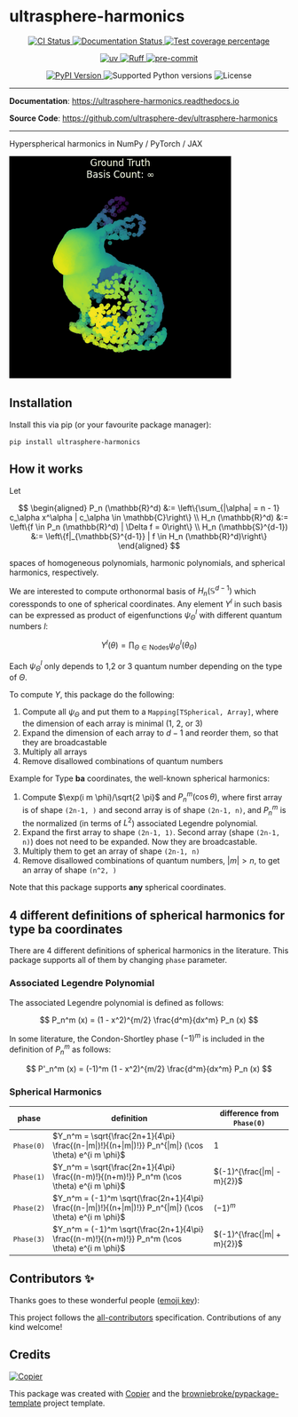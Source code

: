 # ultrasphere-harmonics

<p align="center">
  <a href="https://github.com/ultrasphere-dev/ultrasphere-harmonics/actions/workflows/ci.yml?query=branch%3Amain">
    <img src="https://img.shields.io/github/actions/workflow/status/ultrasphere-dev/ultrasphere-harmonics/ci.yml?branch=main&label=CI&logo=github&style=flat-square" alt="CI Status" >
  </a>
  <a href="https://ultrasphere-harmonics.readthedocs.io">
    <img src="https://img.shields.io/readthedocs/ultrasphere-harmonics.svg?logo=read-the-docs&logoColor=fff&style=flat-square" alt="Documentation Status">
  </a>
  <a href="https://codecov.io/gh/ultrasphere-dev/ultrasphere-harmonics">
    <img src="https://img.shields.io/codecov/c/github/ultrasphere-dev/ultrasphere-harmonics.svg?logo=codecov&logoColor=fff&style=flat-square" alt="Test coverage percentage">
  </a>
</p>
<p align="center">
  <a href="https://github.com/astral-sh/uv">
    <img src="https://img.shields.io/endpoint?url=https://raw.githubusercontent.com/astral-sh/uv/main/assets/badge/v0.json" alt="uv">
  </a>
  <a href="https://github.com/astral-sh/ruff">
    <img src="https://img.shields.io/endpoint?url=https://raw.githubusercontent.com/astral-sh/ruff/main/assets/badge/v2.json" alt="Ruff">
  </a>
  <a href="https://github.com/pre-commit/pre-commit">
    <img src="https://img.shields.io/badge/pre--commit-enabled-brightgreen?logo=pre-commit&logoColor=white&style=flat-square" alt="pre-commit">
  </a>
</p>
<p align="center">
  <a href="https://pypi.org/project/ultrasphere-harmonics/">
    <img src="https://img.shields.io/pypi/v/ultrasphere-harmonics.svg?logo=python&logoColor=fff&style=flat-square" alt="PyPI Version">
  </a>
  <img src="https://img.shields.io/pypi/pyversions/ultrasphere-harmonics.svg?style=flat-square&logo=python&amp;logoColor=fff" alt="Supported Python versions">
  <img src="https://img.shields.io/pypi/l/ultrasphere-harmonics.svg?style=flat-square" alt="License">
</p>

---

**Documentation**: <a href="https://ultrasphere-harmonics.readthedocs.io" target="_blank">https://ultrasphere-harmonics.readthedocs.io </a>

**Source Code**: <a href="https://github.com/ultrasphere-dev/ultrasphere-harmonics" target="_blank">https://github.com/ultrasphere-dev/ultrasphere-harmonics </a>

---

Hyperspherical harmonics in NumPy / PyTorch / JAX

![Spherical Harmonics Expansion of Stanford Bunny](https://raw.githubusercontent.com/ultrasphere-dev/ultrasphere-harmonics/main/expand_bunny.gif)

## Installation

Install this via pip (or your favourite package manager):

```shell
pip install ultrasphere-harmonics
```

## How it works

Let

$$
\begin{aligned}
P_n (\mathbb{R}^d) &:= \left\{\sum_{|\alpha| = n - 1} c_\alpha x^\alpha | c_\alpha \in \mathbb{C}\right\} \\
H_n (\mathbb{R}^d) &:= \left\{f \in P_n (\mathbb{R}^d) | \Delta f = 0\right\} \\
H_n (\mathbb{S}^{d-1}) &:= \left\{f|_{\mathbb{S}^{d-1}} | f \in H_n (\mathbb{R}^d)\right\}
\end{aligned}
$$

spaces of homogeneous polynomials, harmonic polynomials, and spherical harmonics, respectively.

We are interested to compute orthonormal basis of $H_n (\mathbb{S}^{d-1})$ which coressponds to one of spherical coordinates. Any element $Y^l$ in such basis can be expressed as product of eigenfunctions $\psi^l_\Theta$ with different quantum numbers $l$:

$$
Y^l(\theta) = \prod_{\Theta \in \text{Nodes}} \psi^l_\Theta (\theta_{\Theta})
$$

Each $\psi^l_\Theta$ only depends to 1,2 or 3 quantum number depending on the type of $\Theta$.

To compute $Y$, this package do the following:

1. Compute all $\psi_\Theta$ and put them to a `Mapping[TSpherical, Array]`, where the dimension of each array is minimal (1, 2, or 3)
2. Expand the dimension of each array to $d-1$ and reorder them, so that they are broadcastable
3. Multiply all arrays
4. Remove disallowed combinations of quantum numbers

Example for Type **ba** coordinates, the well-known spherical harmonics:

1. Compute $\exp(i m \phi)/\sqrt{2 \pi}$ and $P_n^m (\cos \theta)$, where first array is of shape `(2n-1, )` and second array is of shape `(2n-1, n)`, and $P_n^m$ is the normalized (in terms of $L^2$) associated Legendre polynomial.
2. Expand the first array to shape `(2n-1, 1)`. Second array (shape `(2n-1, n)`) does not need to be expanded. Now they are broadcastable.
3. Multiply them to get an array of shape `(2n-1, n)`
4. Remove disallowed combinations of quantum numbers, $|m| > n$, to get an array of shape `(n^2, )`

Note that this package supports **any** spherical coordinates.

## 4 different definitions of spherical harmonics for type **ba** coordinates

There are 4 different definitions of spherical harmonics in the literature. This package supports all of them by changing `phase` parameter.

### Associated Legendre Polynomial

The associated Legendre polynomial is defined as follows:

$$
P_n^m (x) = (1 - x^2)^{m/2} \frac{d^m}{dx^m} P_n (x)
$$

In some literature, the Condon-Shortley phase $(-1)^m$ is included in the definition of $P_n^m$ as follows:

$$
P'_n^m (x) = (-1)^m (1 - x^2)^{m/2} \frac{d^m}{dx^m} P_n (x)
$$

### Spherical Harmonics

| phase      | definition                                                                                                     | difference from `Phase(0)`   |
| ---------- | -------------------------------------------------------------------------------------------------------------- | ---------------------------- |
| `Phase(0)` | $Y_n^m = \sqrt{\frac{2n+1}{4\pi} \frac{(n-\|m\|)!}{(n+\|m\|)!}} P_n^{\|m\|} (\cos \theta) e^{i m \phi}$        | $1$                          |
| `Phase(1)` | $Y_n^m = \sqrt{\frac{2n+1}{4\pi} \frac{(n-m)!}{(n+m)!}} P_n^m (\cos \theta) e^{i m \phi}$                      | $(-1)^{\frac{\|m\| - m}{2}}$ |
| `Phase(2)` | $Y_n^m = (-1)^m \sqrt{\frac{2n+1}{4\pi} \frac{(n-\|m\|)!}{(n+\|m\|)!}} P_n^{\|m\|} (\cos \theta) e^{i m \phi}$ | $(-1)^m$                     |
| `Phase(3)` | $Y_n^m = (-1)^m \sqrt{\frac{2n+1}{4\pi} \frac{(n-m)!}{(n+m)!}} P_n^m (\cos \theta) e^{i m \phi}$               | $(-1)^{\frac{\|m\| + m}{2}}$ |

## Contributors ✨

Thanks goes to these wonderful people ([emoji key](https://allcontributors.org/docs/en/emoji-key)):

<!-- prettier-ignore-start -->
<!-- ALL-CONTRIBUTORS-LIST:START - Do not remove or modify this section -->
<!-- markdownlint-disable -->
<!-- markdownlint-enable -->
<!-- ALL-CONTRIBUTORS-LIST:END -->
<!-- prettier-ignore-end -->

This project follows the [all-contributors](https://github.com/all-contributors/all-contributors) specification. Contributions of any kind welcome!

## Credits

[![Copier](https://img.shields.io/endpoint?url=https://raw.githubusercontent.com/copier-org/copier/master/img/badge/badge-grayscale-inverted-border-orange.json)](https://github.com/copier-org/copier)

This package was created with
[Copier](https://copier.readthedocs.io/) and the
[browniebroke/pypackage-template](https://github.com/browniebroke/pypackage-template)
project template.
